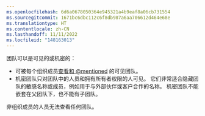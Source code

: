 ```yaml
---
ms.openlocfilehash: 6d6a0678050364e945321a4b9eaf8a06cb731554
ms.sourcegitcommit: 1671bc6dbc112c6f8db987a6aa706612d464e68e
ms.translationtype: HT
ms.contentlocale: zh-CN
ms.lasthandoff: 11/11/2022
ms.locfileid: "148163013"
---
```

团队可以是可见的或机密的：

- 可被每个组织成员[查看和 @mentioned](/articles/basic-writing-and-formatting-syntax/#mentioning-people-and-teams) 的可见团队。
- 机密团队只对团队中的人员和拥有所有者权限的人可见。 它们非常适合隐藏团队的敏感名称或成员，例如用于与外部伙伴或客户合作的名称。 机密团队不能嵌套在父团队下，也不能有子团队。

非组织成员的人员无法查看任何团队。
